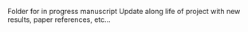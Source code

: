 Folder for in progress manuscript
Update along life of project with new results, paper references, etc...
